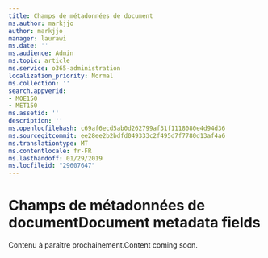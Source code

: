 ```yaml
---
title: Champs de métadonnées de document
ms.author: markjjo
author: markjjo
manager: laurawi
ms.date: ''
ms.audience: Admin
ms.topic: article
ms.service: o365-administration
localization_priority: Normal
ms.collection: ''
search.appverid:
- MOE150
- MET150
ms.assetid: ''
description: ''
ms.openlocfilehash: c69af6ecd5ab0d262799af31f1118080e4d94d36
ms.sourcegitcommit: ee28ee2b2bdfd049333c2f495d7f7780d13af4a6
ms.translationtype: MT
ms.contentlocale: fr-FR
ms.lasthandoff: 01/29/2019
ms.locfileid: "29607647"
---
```

# <a name="document-metadata-fields"></a><span data-ttu-id="16efe-102">Champs de métadonnées de document</span><span class="sxs-lookup"><span data-stu-id="16efe-102">Document metadata fields</span></span>

<span data-ttu-id="16efe-103">Contenu à paraître prochainement.</span><span class="sxs-lookup"><span data-stu-id="16efe-103">Content coming soon.</span></span>